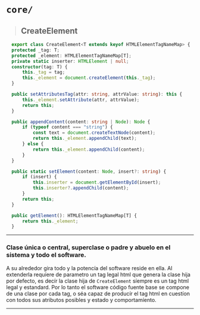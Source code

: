 # `core/`

> ## CreateElement

```typescript
  export class CreateElement<T extends keyof HTMLElementTagNameMap> {
  protected _tag: T;
  protected _element: HTMLElementTagNameMap[T];
  private static inserter: HTMLElement | null;
  constructor(tag: T) {
      this._tag = tag;
      this._element = document.createElement(this._tag);
  }

  public setAttributesTag(attr: string, attrValue: string): this {
      this._element.setAttribute(attr, attrValue);
      return this;
  }

  public appendContent(content: string | Node): Node {
      if (typeof content === "string") {
          const text = document.createTextNode(content);
          return this._element.appendChild(text);
      } else {
          return this._element.appendChild(content);
      }
  }

  public static setElement(content: Node, insert?: string) {
      if (insert) {
          this.inserter = document.getElementById(insert);
          this.inserter?.appendChild(content);
      }
      return this;
  }

  public getElement(): HTMLElementTagNameMap[T] {
      return this._element;
  }
```
---

### Clase única o central, superclase o padre y abuelo en el sistema y todo el software.

A su alrededor gira todo y la potencía del software reside en ella. Al extenderla requíere de parametro un tag legal html que genera la clase hija por defecto, es decír la clase hija de `CreateElement` síempre es un tag html legal y estandard. Por lo tanto el software código fuente base se compone de una clase por cada tag, o séa capaz de producír el tag html en cuestíon con todos sus atributos posibles y estado y comportamíento.

---
